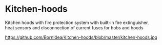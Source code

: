 # Kitchen-hoods


Kitchen hoods with fire protection system with built-in fire extinguisher, heat sensors and disconnection of current fuses for hobs and hoods

https://github.com/BornIdea/Kitchen-hoods/blob/master/kitchen-hoods.jpg
